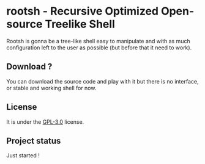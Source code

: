 # rootsh - Recursive Optimized Open-source Treelike Shell
Rootsh is gonna be a tree-like shell easy to manipulate and with as much configuration left to the user as possible (but before that it need to work).

## Download ?
You can download the source code and play with it but there is no interface, or stable and working shell for now.

## License
It is under the [GPL-3.0](LICENSE) license.

## Project status
Just started ! 
